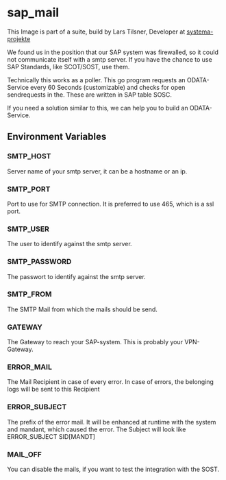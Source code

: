 # sap_mail
This Image is part of a suite, build by Lars Tilsner, Developer at [systema-projekte](https://www.systema-projekte.de)

We found us in the position that our SAP system was firewalled, so it could not communicate itself with a smtp server.
If you have the chance to use SAP Standards, like SCOT/SOST, use them.

Technically this works as a poller. This go program requests an ODATA-Service every 60 Seconds (customizable) and checks for open sendrequests in the.
These are written in SAP table SOSC.

If you need a solution similar to this, we can help you to build an ODATA-Service.

## Environment Variables

### SMTP_HOST

Server name of your smtp server, it can be a hostname or an ip.

### SMTP_PORT

Port to use for SMTP connection. It is preferred to use 465, which is a ssl port.

### SMTP_USER

The user to identify against the smtp server.

### SMTP_PASSWORD

The passwort to identify against the smtp server.

### SMTP_FROM

The SMTP Mail from which the mails should be send.

### GATEWAY

The Gateway to reach your SAP-system.
This is probably your VPN-Gateway.

### ERROR_MAIL

The Mail Recipient in case of every error.
In case of errors, the belonging logs will be sent to this Recipient

### ERROR_SUBJECT

The prefix of the error mail. 
It will be enhanced at runtime with the system and mandant, which caused the error.
The Subject will look like ERROR_SUBJECT SID[MANDT]

### MAIL_OFF

You can disable the mails, if you want to test the integration with the SOST.
